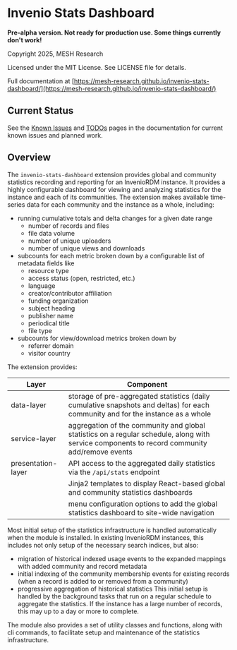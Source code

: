 # Invenio Stats Dashboard

**Pre-alpha version. Not ready for production use. Some things currently don't work!**

Copyright 2025, MESH Research

Licensed under the MIT License. See LICENSE file for details.

Full documentation at [https://mesh-research.github.io/invenio-stats-dashboard/](https://mesh-research.github.io/invenio-stats-dashboard/)

## Current Status

See the [Known Issues](https://mesh-research.github.io/invenio-stats-dashboard/known_issues.html) and [TODOs](https://mesh-research.github.io/invenio-stats-dashboard/todos.html) pages in the documentation for current known issues and planned work.

## Overview

The `invenio-stats-dashboard` extension provides global and community statistics recording and reporting for an InvenioRDM instance. It provides a highly configurable dashboard for viewing and analyzing statistics for the instance and each of its communities. The extension makes available time-series data for each community and the instance as a whole, including:

- running cumulative totals and delta changes for a given date range
    - number of records and files
    - file data volume
    - number of unique uploaders
    - number of unique views and downloads
- subcounts for each metric broken down by a configurable list of metadata fields like
    - resource type
    - access status (open, restricted, etc.)
    - language
    - creator/contributor affiliation
    - funding organization
    - subject heading
    - publisher name
    - periodical title
    - file type
- subcounts for view/download metrics broken down by
    - referrer domain
    - visitor country

The extension provides:

| Layer | Component |
|-------|-----------|
| data-layer | storage of pre-aggregated statistics (daily cumulative snapshots and deltas) for each community and for the instance as a whole |
| service-layer | aggregation of the community and global statistics on a regular schedule, along with service components to record community add/remove events |
| presentation-layer | API access to the aggregated daily statistics via the `/api/stats` endpoint |
| | Jinja2 templates to display React-based global and community statistics dashboards |
| | menu configuration options to add the global statistics dashboard to site-wide navigation |

Most initial setup of the statistics infrastructure is handled automatically when the module is installed. In existing InvenioRDM instances, this includes not only setup of the necessary search indices, but also:
- migration of historical indexed usage events to the expanded mappings with added community and record metadata
- initial indexing of the community membership events for existing records (when a record is added to or removed from a community)
- progressive aggregation of historical statistics
This initial setup is handled by the background tasks that run on a regular schedule to aggregate the statistics. If the instance has a large number of records, this may up to a day or more to complete.

The module also provides a set of utility classes and functions, along with cli commands, to facilitate setup and maintenance of the statistics infrastructure.
